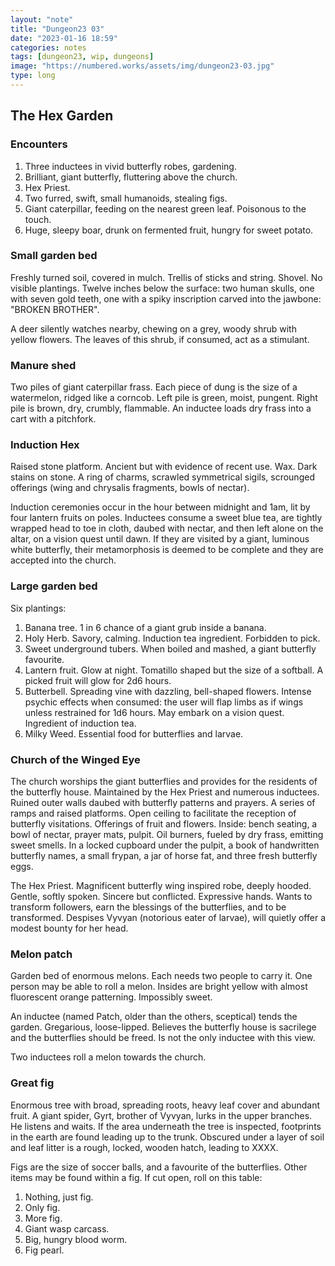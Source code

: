 ```yaml
---
layout: "note"
title: "Dungeon23 03"
date: "2023-01-16 18:59"
categories: notes
tags: [dungeon23, wip, dungeons]
image: "https://numbered.works/assets/img/dungeon23-03.jpg"
type: long
---
```


## The Hex Garden

### Encounters
1. Three inductees in vivid butterfly robes, gardening.
2. Brilliant, giant butterfly, fluttering above the church.
3. Hex Priest.
4. Two furred, swift, small humanoids, stealing figs.
5. Giant caterpillar, feeding on the nearest green leaf. Poisonous to the touch.
6. Huge, sleepy boar, drunk on fermented fruit, hungry for sweet potato.

### Small garden bed
Freshly turned soil, covered in mulch. Trellis of sticks and string. Shovel. No visible plantings. Twelve inches below the surface: two human skulls, one with seven gold teeth, one with a spiky inscription carved into the jawbone: "BROKEN BROTHER".

A deer silently watches nearby, chewing on a grey, woody shrub with yellow flowers. The leaves of this shrub, if consumed, act as a stimulant.

### Manure shed
Two piles of giant caterpillar frass. Each piece of dung is the size of a watermelon, ridged like a corncob. Left pile is green, moist, pungent. Right pile is brown, dry, crumbly, flammable. An inductee loads dry frass into a cart with a pitchfork.

### Induction Hex
Raised stone platform. Ancient but with evidence of recent use. Wax. Dark stains on stone. A ring of charms, scrawled symmetrical sigils, scrounged offerings (wing and chrysalis fragments, bowls of nectar).

Induction ceremonies occur in the hour between midnight and 1am, lit by four lantern fruits on poles. Inductees consume a sweet blue tea, are tightly wrapped head to toe in cloth, daubed with nectar, and then left alone on the altar, on a vision quest until dawn. If they are visited by a giant, luminous white butterfly, their metamorphosis is deemed to be complete and they are accepted into the church.

### Large garden bed
Six plantings:
1. Banana tree. 1 in 6 chance of a giant grub inside a banana.   
2. Holy Herb. Savory, calming. Induction tea ingredient. Forbidden to pick.
3. Sweet underground tubers. When boiled and mashed, a giant butterfly favourite.
4. Lantern fruit. Glow at night. Tomatillo shaped but the size of a softball. A picked fruit will glow for 2d6 hours.
5. Butterbell. Spreading vine with dazzling, bell-shaped flowers. Intense psychic effects when consumed: the user will flap limbs as if wings unless restrained for 1d6 hours. May embark on a vision quest. Ingredient of induction tea.
6. Milky Weed. Essential food for butterflies and larvae.

### Church of the Winged Eye
The church worships the giant butterflies and provides for the residents of the butterfly house. Maintained by the Hex Priest and numerous inductees. Ruined outer walls daubed with butterfly patterns and prayers. A series of ramps and raised platforms. Open ceiling to facilitate the reception of butterfly visitations. Offerings of fruit and flowers. Inside: bench seating, a bowl of nectar, prayer mats, pulpit. Oil burners, fueled by dry frass, emitting sweet smells. In a locked cupboard under the pulpit, a book of handwritten butterfly names, a small frypan, a jar of horse fat, and three fresh butterfly eggs.

The Hex Priest. Magnificent butterfly wing inspired robe, deeply hooded. Gentle, softly spoken. Sincere but conflicted. Expressive hands. Wants to transform followers, earn the blessings of the butterflies, and to be transformed. Despises Vyvyan (notorious eater of larvae), will quietly offer a modest bounty for her head.

### Melon patch
Garden bed of enormous melons. Each needs two people to carry it. One person may be able to roll a melon. Insides are bright yellow with almost fluorescent orange patterning. Impossibly sweet.

An inductee (named Patch, older than the others, sceptical) tends the garden. Gregarious, loose-lipped. Believes the butterfly house is sacrilege and the butterflies should be freed. Is not the only inductee with this view.

Two inductees roll a melon towards the church.

### Great fig
Enormous tree with broad, spreading roots, heavy leaf cover and abundant fruit. A giant spider, Gyrt, brother of Vyvyan, lurks in the upper branches. He listens and waits. If the area underneath the tree is inspected, footprints in the earth are found leading up to the trunk. Obscured under a layer of soil and leaf litter is a rough, locked, wooden hatch, leading to XXXX.

Figs are the size of soccer balls, and a favourite of the butterflies. Other items may be found within a fig. If cut open, roll on this table:
1. Nothing, just fig.
2. Only fig.
3. More fig.
4. Giant wasp carcass.
5. Big, hungry blood worm.
6. Fig pearl.
